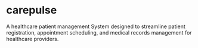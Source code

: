 # carepulse
A healthcare patient management System designed to streamline patient registration, appointment scheduling, and medical records management for healthcare providers.
